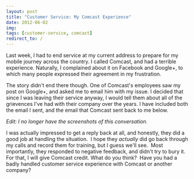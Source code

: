 ```yaml
---
layout: post
title: "Customer Service: My Comcast Experience"
date: 2012-06-02
img: 
tags: [customer-service, comcast]
redirect_to: /
---
```

Last week, I had to end service at my current address to prepare for my mobile journey across the country. I called Comcast, and had a terrible experience. Naturally, I complained about it on Facebook and Google+, to which many people expressed their agreement in my frustration.

The story didn't end there though. One of Comcast's employees saw my post on Google+, and asked me to email him with my issue. I decided that since I was leaving their service anyway, I would tell them about all of the grievences I've had with their company over the years. I have included both the email I sent, and the email that Comcast sent back to me below.

*Edit: I no longer have the screenshots of this conversation.*

I was actually impressed to get a reply back at all, and honestly, they did a good job at handling the situation.  I hope they _actually_ did go back through my calls and record them for training, but I guess we'll see.  Most importantly, they responded to negative feedback, and didn't try to bury it. For that, I will give Comcast credit. What do you think?  Have you had a badly handled customer service experience with Comcast or another company?
